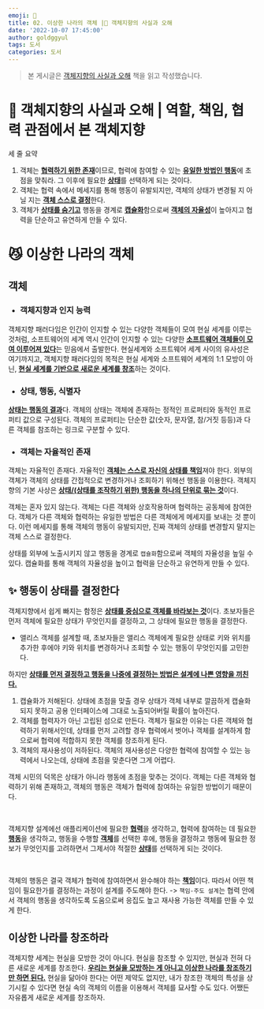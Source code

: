 ```yaml
---
emoji: 🐇
title: 02. 이상한 나라의 객체 |📓 객체지향의 사실과 오해
date: '2022-10-07 17:45:00'
author: goldggyul
tags: 도서
categories: 도서
---
```


> 본 게시글은 [객체지향의 사실과 오해](http://www.yes24.com/Product/Goods/18249021) 책을 읽고 작성했습니다.

# 📓 객체지향의 사실과 오해 | 역할, 책임, 협력 관점에서 본 객체지향 

세 줄 요약

1. 객체는 <u>**협력하기 위한 존재**</u>이므로, 협력에 참여할 수 있는 <u>**유일한 방법인 행동**</u>에 초점을 맞춰라. 그 이후에 필요한 <u>**상태**</u>를 선택하게 되는 것이다.
2. 객체는 협력 속에서 메세지를 통해 행동이 유발되지만, 객체의 상태가 변경될 지 아닐 지는 <u>**객체 스스로 결정**</u>한다. 
3. 객체가 <u>**상태를 숨기고**</u> 행동을 경계로 <u>**캡슐화**</u>함으로써 <u>**객체의 자율성**</u>이 높아지고 협력을 단순하고 유연하게 만들 수 있다.



# 😼 이상한 나라의 객체

## 객체

- ### 객체지향과 인지 능력

객체지향 패러다임은 인간이 인지할 수 있는 다양한 객체들이 모여 현실 세계를 이루는 것처럼, 소프트웨어의 세계 역시 인간이 인지할 수 있는 다양한 <u>**소프트웨어 객체들이 모여 이루어져 있다**</u>는 믿음에서 출발한다. 현실세계와 소프트웨어 세계 사이의 유사성은 여기까지고, 객체지향 패러다임의 목적은 현실 세계와 소프트웨어 세계의 1:1 모방이 아닌, <u>**현실 세계를 기반으로 새로운 세계를 창조**</u>하는 것이다.

- ### 상태, 행동, 식별자

<u>**상태는 행동의 결과**</u>다. 객체의 상태는 객체에 존재하는 정적인 프로퍼티와 동적인 프로퍼티 값으로 구성된다. 객체의 프로퍼티는 단순한 값(숫자, 문자열, 참/거짓 등등)과 다른 객체를 참조하는 링크로 구분할 수 있다.

- ### 객체는 자율적인 존재

객체는 자율적인 존재다. 자율적인 <u>**객체는 스스로 자신의 상태를 책임**</u>져야 한다. 외부의 객체가 객체의 상태를 간접적으로 변경하거나 조회하기 위해선 행동을 이용한다. 객체지향의 기본 사상은 <u>**상태/(상태를 조작하기 위한) 행동을 하나의 단위로 묶는 것**</u>이다.

객체는 혼자 있지 않는다. 객체는 다른 객체와 상호작용하며 협력하는 공동체에 참여한다. 객체가 다른 객체와 협력하는 유일한 방법은 다른 객체에게 메세지를 보내는 것 뿐이다. 이런 메세지를 통해 객체의 행동이 유발되지만, 진짜 객체의 상태를 변경할지 말지는 객체 스스로 결정한다.

상태를 외부에 노출시키지 않고 행동을 경계로 `캡슐화`함으로써 객체의 자율성을 높일 수 있다. 캡슐화를 통해 객체의 자율성을 높이고 협력을 단순하고 유연하게 만들 수 있다.

## ✨ 행동이 상태를 결정한다 

객체지향에서 쉽게 빠지는 함정은 <u>**상태를 중심으로 객체를 바라보는 것**</u>이다. 초보자들은 먼저 객체에 필요한 상태가 무엇인지를 결정하고, 그 상태에 필요한 행동을 결정한다.

- 앨리스 객체를 설계할 때, 초보자들은 앨리스 객체에계 필요한 상태로 키와 위치를 추가한 후에야 키와 위치를 변경하거나 조회할 수 있는 행동이 무엇인지를 고민한다.

하지만 <u>**상태를 먼저 결정하고 행동을 나중에 결정하는 방법은 설계에 나쁜 영향을 끼친다.**</u>

1. 캡슐화가 저해된다. 상태에 초점을 맞출 경우 상태가 객체 내부로 깔끔하게 캡슐화되지 못하고 공용 인터페이스에 그대로 노출되어버릴 확률이 높아진다.
2. 객체를 협력자가 아닌 고립된 섬으로 만든다. 객체가 필요한 이유는 다른 객체와 협력하기 위해서인데, 상태를 먼저 고려할 경우 협력에서 벗어나 객체를 설계하게 함으로써 협력에 적합하지 못한 객체를 창조하게 된다.
3. 객체의 재사용성이 저하된다. 객체의 재사용성은 다양한 협력에 참여할 수 있는 능력에서 나오는데, 상태에 초점을 맞춘다면 그게 어렵다.

객체 시민의 덕목은 상태가 아니라 행동에 초점을 맞추는 것이다. 객체는 다른 객체와 협력하기 위해 존재하고, 객체의 행동은 객체가 협력에 참여하는 유일한 방법이기 때문이다.

<br/>

객체지향 설계에선 애플리케이션에 필요한 <u>**협력**</u>을 생각하고, 협력에 참여하는 데 필요한 <u>**행동**</u>을 생각하고, 행동을 수행할 <u>**객체**</u>를 선택한 후에, 행동을 결정하고 행동에 필요한 정보가 무엇인지를 고려하면서 그제서야 적절한 <u>**상태**</u>를 선택하게 되는 것이다.

<br/>

객체의 행동은 결국 객체가 협력에 참여하면서 완수해야 하는 <u>**책임**</u>이다. 따라서 어떤 책임이 필요한가를 결정하는 과정이 설계를 주도해야 한다. -> `책임-주도 설계`는 협력 안에서 객체의 행동을 생각하도록 도움으로써 응집도 높고 재사용 가능한 객체를 만들 수 있게 한다.

## 이상한 나라를 창조하라

객체지향 세계는 현실을 모방한 것이 아니다. 현실을 참조할 수 있지만, 현실과 전혀 다른 새로운 세계를 창조한다. <u>**우리는 현실을 모방하는 게 아니고 이상한 나라를 창조하기만 하면 된다.**</u> 현실을 닮아야 한다는 어떤 제약도 없지만, 내가 창조한 객체의 특성을 상기시킬 수 있다면 현실 속의 객체의 이름을 이용해서 객체를 묘사할 수도 있다. 어쨌든 자유롭게 새로운 세계를 창조하자.



```toc
```





